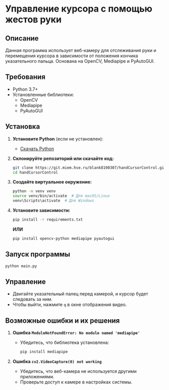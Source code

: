 # Управление курсора с помощью жестов руки

## Описание
Данная программа использует веб-камеру для отслеживания руки и перемещения курсора в зависимости от положения кончика указательного пальца. Основана на OpenCV, Mediapipe и PyAutoGUI.

## Требования
- Python 3.7+
- Установленные библиотеки:
  - OpenCV
  - Mediapipe
  - PyAutoGUI

## Установка

1. **Установите Python** (если не установлен):
   - [Скачать Python](https://www.python.org/downloads/)

2. **Склонируйте репозиторий или скачайте код:**
   ```bash
   git clone https://git.miem.hse.ru/blank8190307/handCursorControl.git
   cd handCursorControl
   ```

3. **Создайте виртуальное окружение:**
   ```bash
   python -m venv venv
   source venv/bin/activate  # Для macOS/Linux
   venv\Scripts\activate  # Для Windows
   ```

4. **Установите зависимости:**
   ```bash
   pip install -r requirements.txt
   ```
   **ИЛИ**
   ```bash
   pip install opencv-python mediapipe pyautogui
   ```

## Запуск программы

```bash
python main.py
```

## Управление
- Двигайте указательный палец перед камерой, и курсор будет следовать за ним.
- Чтобы выйти, нажмите `q` в окне отображения видео.

## Возможные ошибки и их решения
1. **Ошибка `ModuleNotFoundError: No module named 'mediapipe'`**
   - Убедитесь, что библиотека установлена:
     ```bash
     pip install mediapipe
     ```

2. **Ошибка `cv2.VideoCapture(0) not working`**
   - Убедитесь, что веб-камера не используется другими приложениями.
   - Проверьте доступ к камере в настройках системы.

